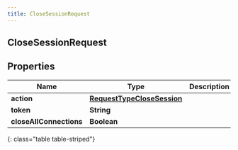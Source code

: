 ```yaml
---
title: CloseSessionRequest
---
```

## CloseSessionRequest


## Properties

| Name | Type | Description | Notes |
| ------------ | ------------- | ------------- | ------------- |
| **action** | <!----><!---->[**RequestTypeCloseSession**](RequestTypeCloseSession.html)<!----> |  |  |
| **token** | <!----><!---->**String**<!----> |  |  |
| **closeAllConnections** | <!----><!---->**Boolean**<!----> |  |  |
{: class="table table-striped"}



